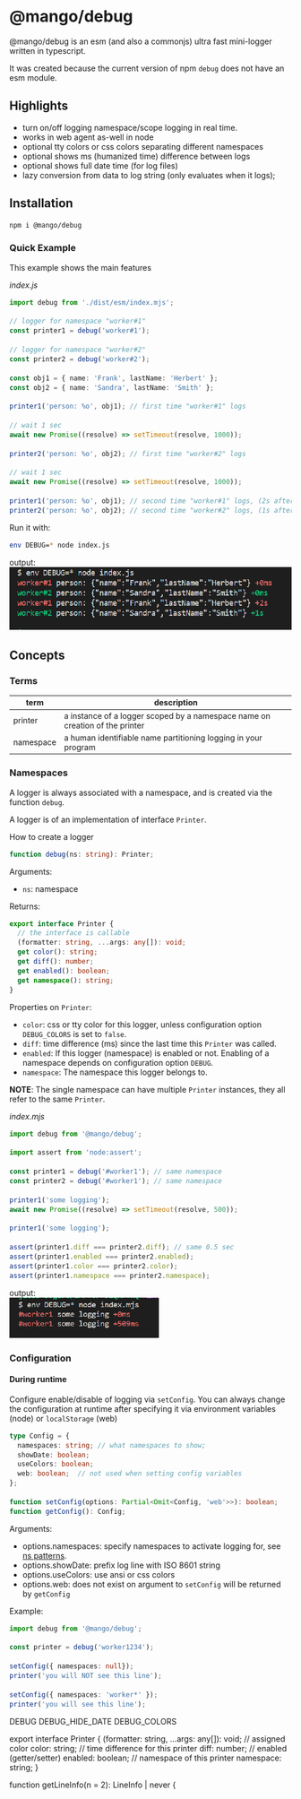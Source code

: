 # @mango/debug

@mango/debug is an esm (and also a commonjs) ultra fast mini-logger written in typescript.

It was created because the current version of npm `debug` does not have an esm module.

## Highlights

- turn on/off logging namespace/scope logging in real time.
- works in web agent as-well in node
- optional tty colors or css colors separating different namespaces
- optional shows ms (humanized time) difference between logs
- optional shows full date time (for log files)
- lazy conversion from data to log string (only evaluates when it logs);

## Installation

```bash
npm i @mango/debug
```

### Quick Example

This example shows the main features

_index.js_

```typescript
import debug from './dist/esm/index.mjs';

// logger for namespace "worker#1"
const printer1 = debug('worker#1');

// logger for namespace "worker#2"
const printer2 = debug('worker#2');

const obj1 = { name: 'Frank', lastName: 'Herbert' };
const obj2 = { name: 'Sandra', lastName: 'Smith' };

printer1('person: %o', obj1); // first time "worker#1" logs

// wait 1 sec
await new Promise((resolve) => setTimeout(resolve, 1000));

printer2('person: %o', obj2); // first time "worker#2" logs

// wait 1 sec
await new Promise((resolve) => setTimeout(resolve, 1000));

printer1('person: %o', obj1); // second time "worker#1" logs, (2s after the prev log)
printer2('person: %o', obj2); // second time "worker#2" logs, (1s after the prev log)
```

Run it with:

```bash
env DEBUG=* node index.js
```

<div>output:</div>
<img src="./screenshot-01.png" style="width: calc(359px * 1.5); height: calc( 75px * 1.5 ); image-rendering: pixelated;">

## Concepts

### Terms

| term      | description                                                                  |
| --------- | ---------------------------------------------------------------------------- |
| printer   | a instance of a logger scoped by a namespace name on creation of the printer |
| namespace | a human identifiable name partitioning logging in your program               |

### Namespaces

A logger is always associated with a namespace, and is created via the function `debug`.

A logger is of an implementation of interface `Printer`.

How to create a logger

```typescript
function debug(ns: string): Printer;
```

Arguments:

- `ns`: namespace

Returns:

```typescript
export interface Printer {
  // the interface is callable
  (formatter: string, ...args: any[]): void;
  get color(): string;
  get diff(): number;
  get enabled(): boolean;
  get namespace(): string;
}
```

Properties on `Printer`:

- `color`: css or tty color for this logger, unless configuration option `DEBUG_COLORS` is set to `false`.
- `diff`: time difference (ms) since the last time this `Printer` was called.
- `enabled`: If this logger (namespace) is enabled or not. Enabling of a namespace depends on configuration option `DEBUG`.
- `namespace`: The namespace this logger belongs to.

**NOTE**: The single namespace can have multiple `Printer` instances, they all refer to the same `Printer`.

_index.mjs_

```typescript
import debug from '@mango/debug';

import assert from 'node:assert';

const printer1 = debug('#worker1'); // same namespace
const printer2 = debug('#worker1'); // same namespace

printer1('some logging');
await new Promise((resolve) => setTimeout(resolve, 500));

printer1('some logging');

assert(printer1.diff === printer2.diff); // same 0.5 sec
assert(printer1.enabled === printer2.enabled);
assert(printer1.color === printer2.color);
assert(printer1.namespace === printer2.namespace);
```

<div>output:</div>
<img src="./screenshot-02.png" style="width: calc( 382px * 0.7 ); height: calc( 103px * 0.7 ); image-rendering: pixelated;">

### Configuration

#### During runtime

Configure enable/disable of logging via `setConfig`. You can always change the configuration at runtime after specifying it via environment variables (node) or `localStorage` (web)

```typescript
type Config = {
  namespaces: string; // what namespaces to show;
  showDate: boolean;
  useColors: boolean;
  web: boolean;  // not used when setting config variables
};

function setConfig(options: Partial<Omit<Config, 'web'>>): boolean;
function getConfig(): Config;
```

Arguments:
- options.namespaces: specify namespaces to activate logging for, see [ns patterns]().
- options.showDate: prefix log line with ISO 8601 string
- options.useColors: use ansi or css colors
- options.web: does not exist on argument to `setConfig` will be returned by `getConfig`

Example:

```typescript
import debug from '@mango/debug';

const printer = debug('worker1234');

setConfig({ namespaces: null});
printer('you will NOT see this line');

setConfig({ namespaces: 'worker*' });
printer('you will see this line');
```



DEBUG
DEBUG_HIDE_DATE
DEBUG_COLORS

export interface Printer {
(formatter: string, ...args: any[]): void;
// assigned color
color: string;
// time difference for this printer
diff: number;
// enabled (getter/setter)
enabled: boolean;
// namespace of this printer
namespace: string;
}

function getLineInfo(n = 2): LineInfo | never {

```

```
